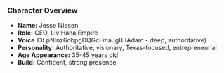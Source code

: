 ### Character Overview

- **Name:** Jesse Niesen
- **Role:** CEO, Liv Hana Empire
- **Voice ID:** pNInz6obpgDQGcFmaJgB (Adam - deep, authoritative)
- **Personality:** Authoritative, visionary, Texas-focused, entrepreneurial
- **Age Appearance:** 35-45 years old
- **Build:** Confident, strong presence
